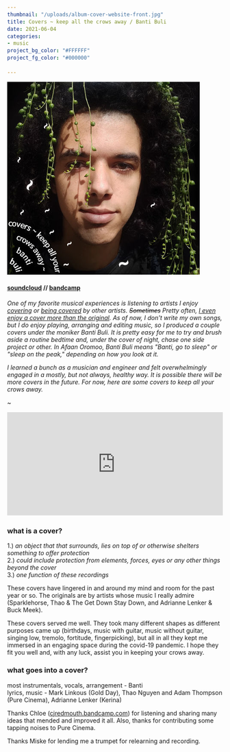 ```yaml
---
thumbnail: "/uploads/album-cover-website-front.jpg"
title: Covers ~ keep all the crows away / Banti Buli
date: 2021-06-04
categories:
- music
project_bg_color: "#FFFFFF"
project_fg_color: "#000000"

---
```

![](/uploads/album-cover-website.jpg)

#### [soundcloud](https://soundcloud.com/bgheneti) // [bandcamp](https://bantibuli.bandcamp.com/)

_One of my favorite musical experiences is listening to artists I enjoy_ [_covering_](https://weaves.bandcamp.com/track/drag-me-down-one-direction-cover) _or_ [_being covered_](https://www.youtube.com/watch?v=dtBK5oVUKTw) _by other artists. ~~Sometimes~~ Pretty often,_ [_I even enjoy a cover more than the original_](https://sldgmusc.bandcamp.com/track/pink-navel-graceland-paul-simon-coverr)_. As of now, I don't write my own songs, but I do enjoy playing, arranging and editing music, so I produced a couple covers under the moniker Banti Buli. It is pretty easy for me to try and brush aside a routine bedtime and, under the cover of night, chase one side project or other. In Afaan Oromoo, Banti Buli means "Banti, go to sleep" or "sleep on the peak," depending on how you look at it._

_I learned a bunch as a musician and engineer and felt overwhelmingly engaged in a mostly, but not always, healthy way. It is possible there will be more covers in the future. For now, here are some covers to keep all your crows away._

~

<iframe style="border: 0; width: 100%; height: 241px;" src="https://bandcamp.com/EmbeddedPlayer/album=3803568248/size=large/bgcol=ffffff/linkcol=0687f5/artwork=none/transparent=true/" seamless><a href="https://bantibuli.bandcamp.com/album/covers-keep-all-your-crows-away">Covers ~ keep all your crows away by Banti Buli</a></iframe>

### what is a cover?

1\.) _an object that that surrounds, lies on top of or otherwise shelters something to offer protection_  
2\.) _could include protection from elements, forces, eyes or any other things beyond the cover_  
3\.) _one function of these recordings_

These covers have lingered in and around my mind and room for the past year or so. The originals are by artists whose music I really admire (Sparklehorse, Thao & The Get Down Stay Down, and Adrianne Lenker & Buck Meek).

These covers served me well. They took many different shapes as different purposes came up (birthdays, music with guitar, music without guitar, singing low, tremolo, fortitude, fingerpicking), but all in all they kept me immersed in an engaging space during the covid-19 pandemic. I hope they fit you well and, with any luck, assist you in keeping your crows away.

### what goes into a cover?

most instrumentals, vocals, arrangement - Banti  
lyrics, music - Mark Linkous (Gold Day), Thao Nguyen and Adam Thompson (Pure Cinema), Adrianne Lenker (Kerina)

Thanks Chloe ([cjredmouth.bandcamp.com](https://cjredmouth.bandcamp.com)) for listening and sharing many ideas that mended and improved it all. Also, thanks for contributing some tapping noises to Pure Cinema.

Thanks Miske for lending me a trumpet for relearning and recording.

